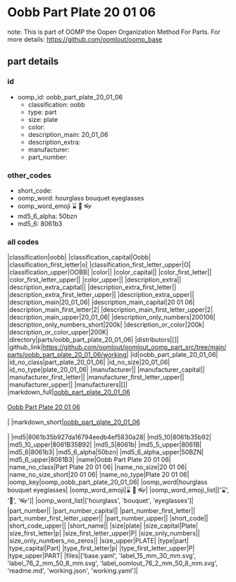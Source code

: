 # Oobb Part Plate 20 01 06  

note: This is part of OOMP the Oopen Organization Method For Parts. For more details: https://github.com/oomlout/oomp_base

##  part details





### id
* oomp_id: oobb_part_plate_20_01_06
  * classification: oobb
  * type: part
  * size: plate
  * color: 
  * description_main: 20_01_06
  * description_extra: 
  * manufacturer: 
  * part_number: 

### other_codes
* short_code: 
* oomp_word: hourglass bouquet eyeglasses
* oomp_word_emoji :hourglass: :bouquet: :eyeglasses:
* md5_6_alpha: 50bzn
* md5_6: 8061b3

### all codes 
|classification|oobb|
|classification_capital|Oobb|
|classification_first_letter|o|
|classification_first_letter_upper|O|
|classification_upper|OOBB|
|color||
|color_capital||
|color_first_letter||
|color_first_letter_upper||
|color_upper||
|description_extra||
|description_extra_capital||
|description_extra_first_letter||
|description_extra_first_letter_upper||
|description_extra_upper||
|description_main|20_01_06|
|description_main_capital|20 01 06|
|description_main_first_letter|2|
|description_main_first_letter_upper|2|
|description_main_upper|20_01_06|
|description_only_numbers|200106|
|description_only_numbers_short|200k|
|description_or_color|200k|
|description_or_color_upper|200K|
|directory|parts/oobb_part_plate_20_01_06|
|distributors|[]|
|github_link|https://github.com/oomlout/oomlout_oomp_part_src/tree/main/parts/oobb_part_plate_20_01_06/working|
|id|oobb_part_plate_20_01_06|
|id_no_class|part_plate_20_01_06|
|id_no_size|20_01_06|
|id_no_type|plate_20_01_06|
|manufacturer||
|manufacturer_capital||
|manufacturer_first_letter||
|manufacturer_first_letter_upper||
|manufacturer_upper||
|manufacturers|[]|
|markdown_full|[oobb_part_plate_20_01_06](https://github.com/oomlout/oomlout_oomp_part_src/tree/main/parts/oobb_part_plate_20_01_06/working)<br>[](https://github.com/oomlout/oomlout_oomp_part_src/tree/main/parts/oobb_part_plate_20_01_06/working)<br>[Oobb Part Plate 20 01 06](https://github.com/oomlout/oomlout_oomp_part_src/tree/main/parts/oobb_part_plate_20_01_06/working)<br><br>|
|markdown_short|[oobb_part_plate_20_01_06](https://github.com/oomlout/oomlout_oomp_part_src/tree/main/parts/oobb_part_plate_20_01_06/working)<br><br>|
|md5|8061b35b927da16794eedb4ef5830a28|
|md5_10|8061b35b92|
|md5_10_upper|8061B35B92|
|md5_5|8061b|
|md5_5_upper|8061B|
|md5_6|8061b3|
|md5_6_alpha|50bzn|
|md5_6_alpha_upper|50BZN|
|md5_6_upper|8061B3|
|name|Oobb Part Plate 20 01 06|
|name_no_class|Part Plate 20 01 06|
|name_no_size|20 01 06|
|name_no_size_short|20 01 06|
|name_no_type|Plate 20 01 06|
|oomp_key|oomp_oobb_part_plate_20_01_06|
|oomp_word|hourglass bouquet eyeglasses|
|oomp_word_emoji|:hourglass: :bouquet: :eyeglasses:|
|oomp_word_emoji_list|[':hourglass:', ':bouquet:', ':eyeglasses:']|
|oomp_word_list|['hourglass', 'bouquet', 'eyeglasses']|
|part_number||
|part_number_capital||
|part_number_first_letter||
|part_number_first_letter_upper||
|part_number_upper||
|short_code||
|short_code_upper||
|short_name||
|size|plate|
|size_capital|Plate|
|size_first_letter|p|
|size_first_letter_upper|P|
|size_only_numbers||
|size_only_numbers_no_zeros||
|size_upper|PLATE|
|type|part|
|type_capital|Part|
|type_first_letter|p|
|type_first_letter_upper|P|
|type_upper|PART|
|files|['base.yaml', 'label_15_mm_30_mm.svg', 'label_76_2_mm_50_8_mm.svg', 'label_oomlout_76_2_mm_50_8_mm.svg', 'readme.md', 'working.json', 'working.yaml']|
